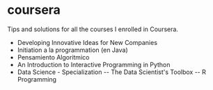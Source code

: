 coursera
========

Tips and solutions for all the courses I enrolled in Coursera.
- Developing Innovative Ideas for New Companies
- Initiation a la programmation (en Java)
- Pensamiento Algoritmico
- An Introduction to Interactive Programming in Python
- Data Science - Specialization
-- The Data Scientist's Toolbox
-- R Programming
